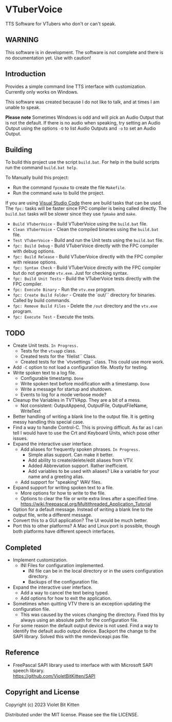 # VTuberVoice

TTS Software for VTubers who don't or can't speak.

## WARNING

This software is in development. The software is not complete and there is no documentation yet. Use with caution!

## Introduction

Provides a simple command line TTS interface with customization. Currently only works on Windows.

This software was created because I do not like to talk, and at times I am unable to speak.

**Please note** Sometimes Windows is odd and will pick an Audio Output that is not the default. If there is no audio when speaking, try setting an Audio Output using the options `-O` to list Audio Outputs and `-o` to set an Audio Output.

## Building

To build this project use the script `build.bat`.
For help in the build scripts run the command `build.bat help`.

To Manually build this project:

* Run the command `fpcmake` to create the file `Makefile`.
* Run the command `make` to build the project.

If you are using [Visual Studio Code](https://code.visualstudio.com/) there are build tasks that can be used. The `fpc:` tasks will be faster since FPC compiler is being called directly. The `build.bat` tasks will be slower since they use `fpmake` and `make`.

* `Build VTuberVoice` - Build VTuberVoice using the `build.bat` file.
* `Clean VTuberVoice` - Clean the compiled binaries using the `build.bat` file.
* `Test VTuberVoice` - Build and run the Unit tests using the `build.bat` file.
* `fpc: Build Debug` - Build VTuberVoice directly with the FPC compiler with debug options.
* `fpc: Build Release` - Build VTuberVoice directly with the FPC compiler with release options.
* `fpc: Syntax Check` - Build VTuberVoice directly with the FPC compiler but do not generate `vtv.exe`. Just for checking syntax.
* `fpc: Build Unit Tests` - Build the VTuberVoice tests directly with the FPC compiler.
* `fpc: Execute Binary` - Run the `vtv.exe` program.
* `fpc: Create Build Folder` - Create the `out/`` directory for binaries. Called by build commands.
* `fpc: Remove Build Files` - Delete the `/out` directory and the `vtv.exe` program.
* `fpc: Execute Test` - Execute the tests.

## TODO

* Create Unit tests. `In Progress.`
  * Tests for the `vtvap`p class.
  * Created tests for the `filelist`` Class.
  * Created tests for the `vtvsettings`` class. This could use more work.
* Add `-C` option to not load a configuration file. Mostly for testing.
* Write spoken text to a log file.
  * Configurable timestamp. `Done`
  * Write spoken text before modification with a timestamp. `Done`
  * Write a message for startup and shutdown.
  * Events to log for a mode verbose mode?
* Cleanup the Variables in TVTVApp. They are a bit of a mess.
  * Not consistent: OutputAppend, OutputFile, OutputFileName, WriteText
* Better handling of writing a blank line to the output file. It is getting messy handling this special case.
* Find a way to handle Control-C. This is proving difficult. As far as I can tell I would have to use the Crt and Keyboard Units, which pose other issues.
* Expand the interactive user interface.
  * Add aliases for frequently spoken phrases. `In Progress.`
    * Simple alias support. Can make it better.
    * Add ability to create/delete/edit aliases from VTV.
    * Added Abbreviation support. Rather inefficient.
    * Add variables to be used with aliases? Like a variable for your name and a greeting alias.
  * Add support for "speaking" WAV files.
* Expand support for writing spoken text to a file.
  * More options for how to write to the file.
  * Options to clear the file or write extra lines after a specified time.\
    <https://wiki.freepascal.org/Multithreaded_Application_Tutorial>
* Option for a default message. Instead of writing a blank line to the output file, write a different message.
* Convert this to a GUI application? The UI would be much better.
* Port this to other platforms? A Mac and Linux port is possible, though both platforms have different speech interfaces.

## Completed

* Implement customization.
  * INI Files for configuration implemented.
    * INI file can be in the local directory or in the users configuration directory.
    * Backups of the configuration file.
* Expand the interactive user interface.
  * Add a way to cancel the text being typed.
  * Add options for how to exit the application.
* Sometimes when quitting VTV there is an exception updating the configuration file.
  * This was caused by the voices changing the directory. Fixed this by always using an absolute path for the configuration file.
* For some reason the default output device is not used. Find a way to identify the default audio output device. Backport the change to the SAPI library. Solved this with the mmdeviceapi.pas file.

## Reference

* FreePascal SAPI library used to interface with with Microsoft SAPI speech library.\
  <https://github.com/VioletBitKitten/SAPI>

## Copyright and License

Copyright (c) 2023 Violet Bit Kitten

Distributed under the MIT license. Please see the file LICENSE.
